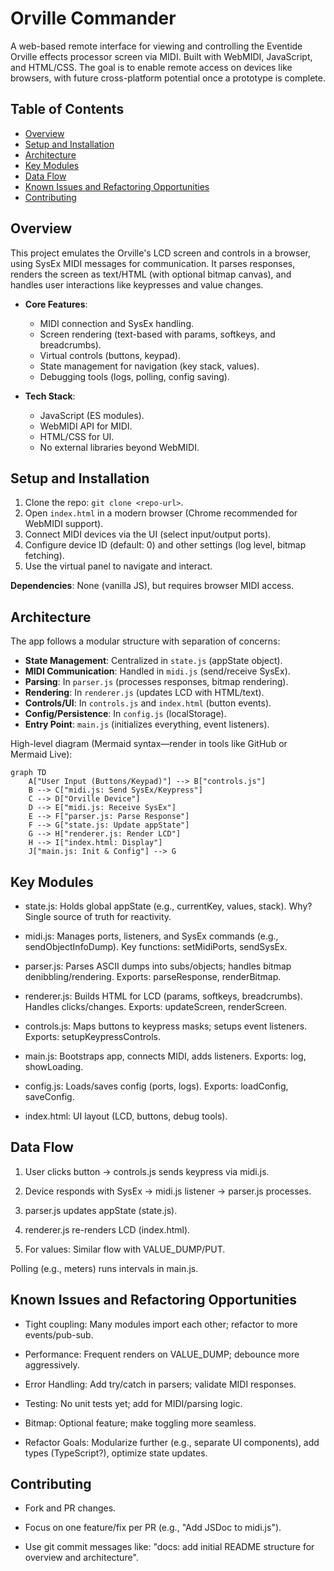 # Orville Commander

A web-based remote interface for viewing and controlling the Eventide Orville effects processor screen via MIDI. Built with WebMIDI, JavaScript, and HTML/CSS. The goal is to enable remote access on devices like browsers, with future cross-platform potential once a prototype is complete.

## Table of Contents
- [Overview](#overview)
- [Setup and Installation](#setup-and-installation)
- [Architecture](#architecture)
- [Key Modules](#key-modules)
- [Data Flow](#data-flow)
- [Known Issues and Refactoring Opportunities](#known-issues-and-refactoring-opportunities)
- [Contributing](#contributing)

## Overview
This project emulates the Orville's LCD screen and controls in a browser, using SysEx MIDI messages for communication. It parses responses, renders the screen as text/HTML (with optional bitmap canvas), and handles user interactions like keypresses and value changes.

- **Core Features**:
  - MIDI connection and SysEx handling.
  - Screen rendering (text-based with params, softkeys, and breadcrumbs).
  - Virtual controls (buttons, keypad).
  - State management for navigation (key stack, values).
  - Debugging tools (logs, polling, config saving).

- **Tech Stack**:
  - JavaScript (ES modules).
  - WebMIDI API for MIDI.
  - HTML/CSS for UI.
  - No external libraries beyond WebMIDI.

## Setup and Installation
1. Clone the repo: `git clone <repo-url>`.
2. Open `index.html` in a modern browser (Chrome recommended for WebMIDI support).
3. Connect MIDI devices via the UI (select input/output ports).
4. Configure device ID (default: 0) and other settings (log level, bitmap fetching).
5. Use the virtual panel to navigate and interact.

**Dependencies**: None (vanilla JS), but requires browser MIDI access.

## Architecture
The app follows a modular structure with separation of concerns:
- **State Management**: Centralized in `state.js` (appState object).
- **MIDI Communication**: Handled in `midi.js` (send/receive SysEx).
- **Parsing**: In `parser.js` (processes responses, bitmap rendering).
- **Rendering**: In `renderer.js` (updates LCD with HTML/text).
- **Controls/UI**: In `controls.js` and `index.html` (button events).
- **Config/Persistence**: In `config.js` (localStorage).
- **Entry Point**: `main.js` (initializes everything, event listeners).

High-level diagram (Mermaid syntax—render in tools like GitHub or Mermaid Live):
```mermaid
graph TD
    A["User Input (Buttons/Keypad)"] --> B["controls.js"]
    B --> C["midi.js: Send SysEx/Keypress"]
    C --> D["Orville Device"]
    D --> E["midi.js: Receive SysEx"]
    E --> F["parser.js: Parse Response"]
    F --> G["state.js: Update appState"]
    G --> H["renderer.js: Render LCD"]
    H --> I["index.html: Display"]
    J["main.js: Init & Config"] --> G
```

## Key Modules

* state.js: Holds global appState (e.g., currentKey, values, stack). Why? Single source of truth for reactivity.

* midi.js: Manages ports, listeners, and SysEx commands (e.g., sendObjectInfoDump). Key functions: setMidiPorts, sendSysEx.

* parser.js: Parses ASCII dumps into subs/objects; handles bitmap denibbling/rendering. Exports: parseResponse, renderBitmap.

* renderer.js: Builds HTML for LCD (params, softkeys, breadcrumbs). Handles clicks/changes. Exports: updateScreen, renderScreen.

* controls.js: Maps buttons to keypress masks; setups event listeners. Exports: setupKeypressControls.

* main.js: Bootstraps app, connects MIDI, adds listeners. Exports: log, showLoading.

* config.js: Loads/saves config (ports, logs). Exports: loadConfig, saveConfig.

* index.html: UI layout (LCD, buttons, debug tools).

## Data Flow

1. User clicks button → controls.js sends keypress via midi.js.

2. Device responds with SysEx → midi.js listener → parser.js processes.

3. parser.js updates appState (state.js).

4. renderer.js re-renders LCD (index.html).

5. For values: Similar flow with VALUE_DUMP/PUT.

Polling (e.g., meters) runs intervals in main.js.

## Known Issues and Refactoring Opportunities

* Tight coupling: Many modules import each other; refactor to more events/pub-sub.

* Performance: Frequent renders on VALUE_DUMP; debounce more aggressively.

* Error Handling: Add try/catch in parsers; validate MIDI responses.

* Testing: No unit tests yet; add for MIDI/parsing logic.

* Bitmap: Optional feature; make toggling more seamless.

* Refactor Goals: Modularize further (e.g., separate UI components), add types (TypeScript?), optimize state updates.

## Contributing

* Fork and PR changes.

* Focus on one feature/fix per PR (e.g., "Add JSDoc to midi.js").

* Use git commit messages like: "docs: add initial README structure for overview and architecture".